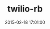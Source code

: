---
layout: post
title:  "twilio-rb"
repo:   "stevegraham/twilio-rb"
date:   2015-02-18 17:01:00
gemurl: http://github.com/stevegraham/twilio-rb
---